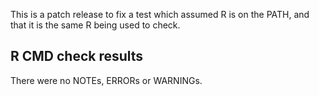 This is a patch release to fix a test which assumed R is on the PATH, and that it is the same R being used to check.

## R CMD check results
There were no NOTEs, ERRORs or WARNINGs.
